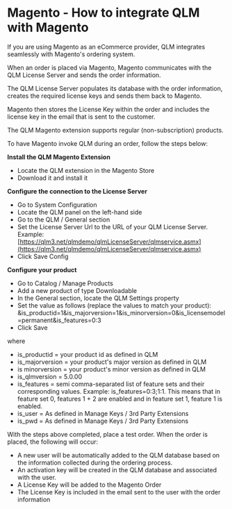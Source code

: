 # Magento - How to integrate QLM with Magento

If you are using Magento as an eCommerce provider, QLM integrates seamlessly with Magento's ordering system.&#x20;

When an order is placed via Magento, Magento communicates with the QLM License Server and sends the order information.

The QLM License Server populates its database with the order information, creates the required license keys and sends them back to Magento.

Magento then stores the License Key within the order and includes the license key in the email that is sent to the customer.

The QLM Magento extension supports regular (non-subscription) products.

To have Magento invoke QLM during an order, follow the steps below:

&#x20;

**Install the QLM Magento Extension**

* Locate the QLM extension in the Magento Store
* Download it and install it

**Configure the connection to the License Server**

* Go to System Configuration
* Locate the QLM panel on the left-hand side
* Go to the QLM / General section
* Set the License Server Url to the URL of your QLM License Server. Example: [https://qlm3.net/qlmdemo/qlmLicenseServer/qlmservice.asmx](https://qlm3.net/qlmdemo/qlmLicenseServer/qlmservice.asmx)
* Click Save Config

**Configure your product**

* Go to Catalog / Manage Products
* Add a new product of type Downloadable
* In the General section, locate the QLM Settings property
* Set the value as follows (replace the values to match your product): \&is\_productid=1\&is\_majorversion=1\&is\_minorversion=0\&is\_licensemodel=permanent\&is\_features=0:3
* Click Save

where

* is\_productid = your product id as defined in QLM
* is\_majorversion = your product's major version as defined in QLM
* is minorversion = your product's minor version as defined in QLM
* is\_qlmversion = 5.0.00
* is\_features = semi comma-separated list of feature sets and their corresponding values. Example: is\_features=0:3;1:1. This means that in feature set 0, features 1 + 2 are enabled and in feature set 1, feature 1 is enabled.
* is\_user = As defined in Manage Keys / 3rd Party Extensions
* is\_pwd = As defined in Manage Keys / 3rd Party Extensions

&#x20;

With the steps above completed, place a test order. When the order is placed, the following will occur:

* A new user will be automatically added to the QLM database based on the information collected during the ordering process.
* An activation key will be created in the QLM database and associated with the user.
* A License Key will be added to the Magento Order
* The License Key is included in the email sent to the user with the order information
